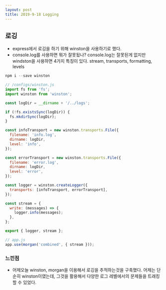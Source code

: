 ```yaml
---
layout: post
title: 2019-9-18 Logging
---
```


## 로깅

- express에서 로깅을 하기 위해 winston을 사용하기로 했다.
- console.log를 사용하면 뭐가 잘못됬나? console.log는 잘못된게 없지만 windston을 사용하면 4가지 특징이 있다. stream, transports, formatting, levels

```javascript
npm i --save winston

// /configs/winston.js
import fs from 'fs';
import winston from 'winston';

const logDir = __dirname + '/../logs';

if (!fs.existsSync(logDir)) {
  fs.mkdirSync(logDir);
}

const infoTransport = new winston.transports.File({
  filename: 'info.log',
  dirname: logDir,
  level: 'info',
});

const errorTransport = new winston.transports.File({
  filename: 'error.log',
  dirname: logDir,
  level: 'error',
});

const logger = winston.createLogger({
  transports: [infoTransport, errorTransport],
});

const stream = {
  write: (messages) => {
    logger.info(messages);
  },
};

export { logger, stream };

// app.js
app.use(morgan('combined', { stream }));

```

### 느낀점

- 어제오늘 winston, morgan을 이용해서 로깅을 추적하는것을 구축했다. 어제는 단순히 winston이였는데, 그것을 활용해서 다양한 로그 레벨에서의 문제들을 트래킹할 수 있었다.
